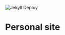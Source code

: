 ![Jekyll Deploy](https://github.com/HilmiZul/hilmizul.github.io/workflows/Jekyll%20Deploy/badge.svg?branch=master)
# Personal site